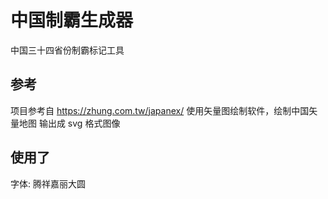 # 中国制霸生成器

中国三十四省份制霸标记工具

## 参考 
项目参考自 https://zhung.com.tw/japanex/
使用矢量图绘制软件，绘制中国矢量地图
输出成 svg 格式图像

## 使用了
字体: 腾祥嘉丽大圆